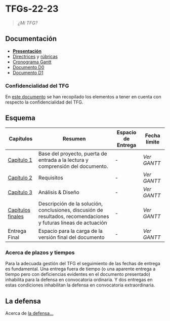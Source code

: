 # TFGs-22-23

> *¿Mi TFG?*

## Documentación

* **[Presentación](https://docs.google.com/presentation/d/1BlZwZ0pM4aT1-W8WqfhJG0xYQJG4vaLGZFo7-62PXvk/edit?usp=share_link)**
* [Directrices](https://docs.google.com/document/d/1ziJE0gXrQugCRoq1vYWe5m-OmicB2gflxG29cGRZrWs/edit?usp=share_link) y [rúbricas](https://github.com/mmasias/TFGs-22-23/wiki/R%C3%BAbricas)
* [Cronograma Gantt](https://docs.google.com/spreadsheets/d/1-h7wMwxZ7kUiQNReRrTawvWGkcxkswc4mu0t8xXIChw/edit#gid=1752930220)
* [Documento D0](https://docs.google.com/document/d/1pOYQI92gmyIeFjCkUD2-FHpgrXHIqebOsHC3g71SsiM/edit?usp=share_link)
* [Documento D1](https://docs.google.com/document/d/1JdICegtlkqWMMr38ef04MNJHAjVTtE54994zzRQ91yM/edit?usp=share_link)

### Confidencialidad del TFG

En [este documento](docs/confidencialidad/README.md) se han recopilado los elementos a tener en cuenta con respecto la confidencialidad del TFG.

## Esquema

Capítulos|Resumen|Espacio de Entrega|Fecha límite
-|-|-|-
[Capítulo 1](./cap%C3%ADtulos/capitulo1.md) |Base del proyecto, puerta de entrada a la lectura y comprensión del documento.| - |*Ver GANTT* 
[Capítulo 2](./cap%C3%ADtulos/capitulo2.md) |Requisitos| - |*Ver GANTT*
[Capítulo 3](./cap%C3%ADtulos/capitulo3.md) |Análisis & Diseño| - |*Ver GANTT*
[Capítulos finales](/cap%C3%ADtulos/entrega4.md) |Descripción de la solución, conclusiones, discusión de resultados, recomendaciones y futuras líneas de actuación| - |*Ver GANTT*
Entrega Final |Espacio para la carga de la versión final del documento| - |*Ver GANTT*

### Acerca de plazos y tiempos

Para la adecuada gestión del TFG el seguimiento de las fechas de entrega es fundamental. Una entrega fuera de tiempo (o una aparente entrega a tiempo pero con deficiencias evidentes en el documento presentado) inhabilita para la defensa en convocatoria ordinaria. Y dos entregas en estas condiciones inhabilitan la defensa en convocatoria extraordinaria.

## La defensa

Acerca de [la defensa...](./cap%C3%ADtulos/laDefensa.md)
